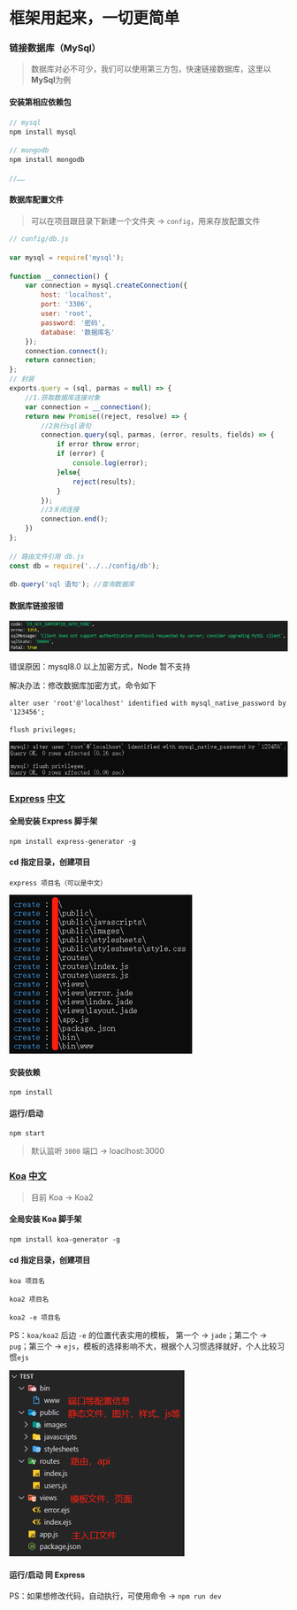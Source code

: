 # 框架用起来，一切更简单

### 链接数据库（MySql）

> 数据库对必不可少，我们可以使用第三方包，快速链接数据库，这里以**MySql**为例

#### 安装第相应依赖包 

```js
// mysql
npm install mysql

// mongodb
npm install mongodb

//……
```

#### 数据库配置文件

> 可以在项目跟目录下新建一个文件夹 -> `config`，用来存放配置文件

```js
// config/db.js

var mysql = require('mysql');

function __connection() {
    var connection = mysql.createConnection({
        host: 'localhost',
        port: '3306',
        user: 'root',
        password: '密码',
        database: '数据库名'
    });
    connection.connect();
    return connection;
};
// 封装
exports.query = (sql, parmas = null) => {
    //1.获取数据库连接对象
    var connection = __connection();
    return new Promise((reject, resolve) => {
        //2执行sql语句
        connection.query(sql, parmas, (error, results, fields) => {
            if error throw error;
            if (error) {
                console.log(error);
            }else{
                reject(results);
            } 
        });
        //3关闭连接
        connection.end();
    })
};

// 路由文件引用 db.js
const db = require('../../config/db');

db.query('sql 语句'); //查询数据库
```

#### 数据库链接报错

![](../Img/Node/数据库链接错误.png)

错误原因：mysql8.0 以上加密方式，Node 暂不支持

解决办法：修改数据库加密方式，命令如下

```
alter user 'root'@'localhost' identified with mysql_native_password by '123456';

flush privileges;
```
![](../Img/Node/修改数据库加密方式.png)

### [Express](https://expressjs.com/) [中文](http://expressjs.jser.us/)

#### 全局安装 Express 脚手架

```
npm install express-generator -g
```

#### cd 指定目录，创建项目

```
express 项目名（可以是中文）
```

![](../Img/Node/express创建.png)

#### 安装依赖

```
npm install 
```

#### 运行/启动

```
npm start
```

> 默认监听 `3000` 端口 -> loaclhost:3000

### [Koa](https://koajs.com) [中文](https://www.koajs.com.cn)

> 目前 Koa -> Koa2

#### 全局安装 Koa 脚手架

```
npm install koa-generator -g
```

#### cd 指定目录，创建项目

```
koa 项目名 

koa2 项目名

koa2 -e 项目名
```
PS：`koa/koa2` 后边 `-e` 的位置代表实用的模板， 第一个 -> `jade`；第二个 ->  `pug`；第三个 -> `ejs`，模板的选择影响不大，根据个人习惯选择就好，个人比较习惯`ejs`

![](../Img/Node/koa初始目录.png)

#### 运行/启动 同 Express

PS：如果想修改代码，自动执行，可使用命令 -> `npm run dev`